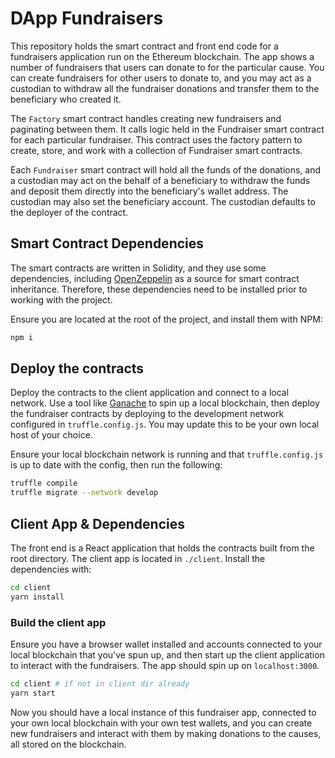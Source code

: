 # DApp Fundraisers

This repository holds the smart contract and front end code for a fundraisers application run on the Ethereum blockchain.  The app shows a number of fundraisers that users can donate to for the particular cause. You can create fundraisers for other users to donate to, and you may act as a custodian to withdraw all the fundraiser donations and transfer them to the beneficiary who created it.

The `Factory` smart contract handles creating new fundraisers and paginating between them.  It calls logic held in the Fundraiser smart contract for each particular fundraiser. This contract uses the factory pattern to create, store, and work with a collection of Fundraiser smart contracts.

Each `Fundraiser` smart contract will hold all the funds of the donations, and a custodian may act on the behalf of a beneficiary to withdraw the funds and deposit them directly into the beneficiary's wallet address. The custodian may also set the beneficiary account.  The custodian defaults to the deployer of the contract.

## Smart Contract Dependencies

The smart contracts are written in Solidity, and they use some dependencies, including [OpenZeppelin](https://openzeppelin.com/) as a source for smart contract inheritance. Therefore, these dependencies need to be installed prior to working with the project.

Ensure you are located at the root of the project, and install them with NPM:

```bash
npm i
```

## Deploy the contracts

Deploy the contracts to the client application and connect to a local network. Use a tool like [Ganache](https;//trufflesuite.com/ganache) to spin up a local blockchain, then deploy the fundraiser contracts by deploying to the development network configured in `truffle.config.js`.  You may update this to be your own local host of your choice.

Ensure your local blockchain network is running and that `truffle.config.js` is up to date with the config, then run the following:

```bash
truffle compile
truffle migrate --network develop
```

## Client App & Dependencies

The front end is a React application that holds the contracts built from the root directory. The client app is located in `./client`. Install the dependencies with:

```bash
cd client
yarn install
```

### Build the client app

Ensure you have a browser wallet installed and accounts connected to your local blockchain that you've spun up, and then start up the client application to interact with the fundraisers.  The app should spin up on `localhost:3000`.

```bash
cd client # if not in client dir already
yarn start
```

Now you should have a local instance of this fundraiser app, connected to your own local blockchain with your own test wallets, and you can create new fundraisers and interact with them by making donations to the causes, all stored on the blockchain.

